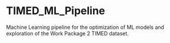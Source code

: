 # TIMED_ML_Pipeline
Machine Learning pipeline for the optimization of ML models and exploration of the Work Package 2 TIMED dataset.
